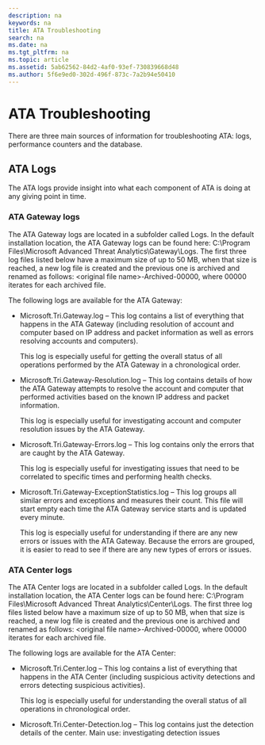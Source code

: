 ```yaml
---
description: na
keywords: na
title: ATA Troubleshooting
search: na
ms.date: na
ms.tgt_pltfrm: na
ms.topic: article
ms.assetid: 5ab62562-84d2-4af0-93ef-730839668d48
ms.author: 5f6e9ed0-302d-496f-873c-7a2b94e50410
---
```

# ATA Troubleshooting
There are three main sources of information for troubleshooting ATA:
logs, performance counters and the database.

## ATA Logs
The ATA logs provide insight into what each component of ATA is doing at any giving point in time.

### ATA Gateway logs
The ATA Gateway logs are located in a subfolder called Logs. In the default installation location, the  ATA Gateway logs can be found here: C:\Program Files\Microsoft Advanced Threat Analytics\Gateway\Logs. The  first three log files listed below have a maximum size of up to 50 MB, when that size is reached, a new log file is created and the previous one is archived and renamed as follows: &lt;original file name&gt;-Archived-00000,  where 00000 iterates for each archived file.

The following logs are available for the ATA Gateway:

-   Microsoft.Tri.Gateway.log – This log contains a list of  everything that happens in the ATA Gateway (including resolution of account and computer based on IP address and packet information as well as errors resolving accounts and computers).

    This log is especially useful for getting the overall status of all operations performed by the ATA Gateway in a chronological order.

-   Microsoft.Tri.Gateway-Resolution.log – This log contains details of how the ATA Gateway attempts to resolve the account and computer that performed activities based on the known IP address and packet information.

    This log is especially useful for investigating account and computer resolution  issues by the ATA Gateway.

-   Microsoft.Tri.Gateway-Errors.log – This log contains only the errors that are caught by the ATA Gateway.

    This log is especially useful for investigating issues that need to be correlated to specific times and performing health checks.

-   Microsoft.Tri.Gateway-ExceptionStatistics.log – This log groups all similar errors and exceptions and measures their count.
    This file will start empty each time the ATA Gateway service starts and is updated every minute.

    This log is especially useful for understanding if there are any new errors or issues with the ATA Gateway. Because the errors are grouped, it is easier to read to see if there are any new types of errors or issues.

### ATA Center logs
The ATA Center logs are located in a subfolder called Logs. In the default installation location, the ATA Center logs can be found here: C:\Program Files\Microsoft Advanced Threat Analytics\Center\Logs. The  first three log files listed below have a maximum size of up to 50 MB, when that size is reached, a new log file is created and the previous one is archived and renamed as follows: &lt;original file name&gt;-Archived-00000,  where 00000 iterates for each archived file.

The following logs are available for the ATA Center:

-   Microsoft.Tri.Center.log – This log contains a list of everything that happens in the ATA Center (including suspicious activity detections and errors detecting suspicious activities).

    This log is especially useful for understanding the overall status of all operations in chronological order.

-   Microsoft.Tri.Center-Detection.log – This log contains just the detection details of the center.
    Main use: investigating detection issues

